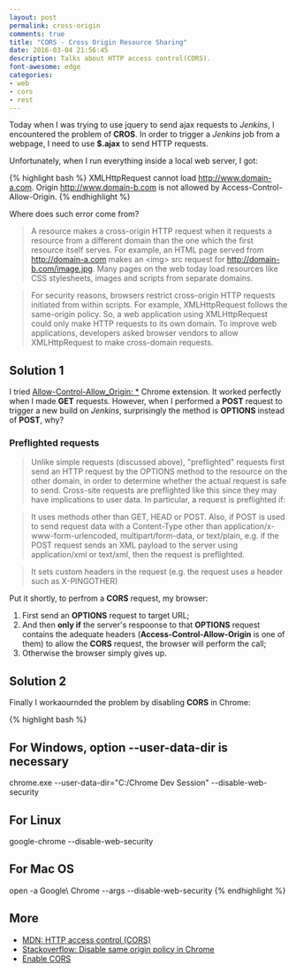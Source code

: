 ```yaml
---
layout: post
permalink: cross-origin
comments: true
title: "CORS - Cross Origin Resource Sharing"
date: 2016-03-04 21:56:45
description: Talks about HTTP access control(CORS).
font-awesome: edge
categories:
- web
- cors
- rest
---
```


Today when I was trying to use jquery to send ajax requests to *Jenkins*, I encountered the problem of **CROS**. In order to trigger a *Jenkins* job from a webpage, I need to use **$.ajax** to send HTTP requests.

Unfortunately, when I run everything inside a local web server, I got:

{% highlight bash %}
XMLHttpRequest cannot load http://www.domain-a.com.
Origin http://www.domain-b.com is not allowed by Access-Control-Allow-Origin.
{% endhighlight %}

Where does such error come from?

> A resource makes a cross-origin HTTP request when it requests a resource from a different domain than the one which the first resource itself serves. For example, an HTML page served from http://domain-a.com makes an \<img\> src request for http://domain-b.com/image.jpg. Many pages on the web today load resources like CSS stylesheets, images and scripts from separate domains.

> For security reasons, browsers restrict cross-origin HTTP requests initiated from within scripts.  For example, XMLHttpRequest follows the same-origin policy. So, a web application using XMLHttpRequest could only make HTTP requests to its own domain. To improve web applications, developers asked browser vendors to allow XMLHttpRequest to make cross-domain requests.

## Solution 1

I tried [Allow-Control-Allow_Origin: \*](https://chrome.google.com/webstore/detail/allow-control-allow-origi/nlfbmbojpeacfghkpbjhddihlkkiljbi) Chrome extension. It worked perfectly when I made **GET** requests.
However, when I performed a **POST** request to trigger a new build on *Jenkins*, surprisingly the method is **OPTIONS** instead of **POST**, why?

### Preflighted requests

> Unlike simple requests (discussed above), "preflighted" requests first send an HTTP request by the OPTIONS method to the resource on the other domain, in order to determine whether the actual request is safe to send.  Cross-site requests are preflighted like this since they may have implications to user data.  In particular, a request is preflighted if:

> It uses methods other than GET, HEAD or POST.  Also, if POST is used to send request data with a Content-Type other than application/x-www-form-urlencoded, multipart/form-data, or text/plain, e.g. if the POST request sends an XML payload to the server using application/xml or text/xml, then the request is preflighted.

> It sets custom headers in the request (e.g. the request uses a header such as X-PINGOTHER)

Put it shortly, to perfrom a **CORS** request, my browser:

1. First send an **OPTIONS** request to target URL;
2. And then **only if** the server's respoonse to that **OPTIONS** request contains the adequate headers (**Access-Control-Allow-Origin** is one of them) to allow the **CORS** request, the browser will perform the call;
3. Otherwise the browser simply gives up.

## Solution 2

Finally I workaournded the problem by disabling **CORS** in Chrome:

{% highlight bash %}
## For Windows, option --user-data-dir is necessary
chrome.exe --user-data-dir="C:/Chrome Dev Session" --disable-web-security
## For Linux
google-chrome --disable-web-security
## For Mac OS
open -a Google\ Chrome --args --disable-web-security
{% endhighlight %}

## More

- [MDN: HTTP access control (CORS)](https://developer.mozilla.org/en-US/docs/Web/HTTP/Access_control_CORS)
- [Stackoverflow: Disable same origin policy in Chrome](http://stackoverflow.com/questions/3102819/disable-same-origin-policy-in-chrome)
- [Enable CORS](http://enable-cors.org/)
